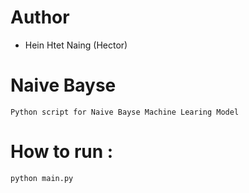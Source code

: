 # Author
- Hein Htet Naing (Hector)

# Naive Bayse 
    Python script for Naive Bayse Machine Learing Model

# How to run :
    python main.py
    
